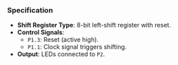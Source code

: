 ### **Specification**

- **Shift Register Type**: 8-bit left-shift register with reset.
- **Control Signals**:
    - `P1.3`: Reset (active high).
    - `P1.1`: Clock signal triggers shifting.
- **Output**: LEDs connected to `P2`.